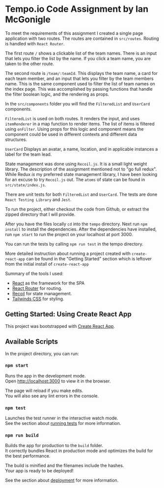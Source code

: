 # Tempo.io Code Assignment by Ian McGonigle

To meet the requirements of this assignment I created a single page application with two routes. The routes are contained in `src/routes`. Routing is handled with `React Router`.

The first route `/` shows a clickable list of the team names. There is an input that lets you filter the list by the name. If you click a team name, you are taken to the other route.

The second route is `/team/:teamId`. This displays the team name, a card for each team member, and an input that lets you filter by the team members name. This is the same component used to filter the list of team names on the index page. This was accomplished by passing functions that handle the filter boolean logic, and the rendering as props.

In the `src/components` folder you will find the `FilteredList` and `UserCard` components.

`FilteredList` is used on both routes. It renders the input, and uses `itemRenderer` in a map function to render items. The list of items is filtered using `onFilter`. Using props for this logic and component means the component could be used in different contexts and different data structures.

`UserCard` Displays an avatar, a name, location, and in applicable instances a label for the team lead.

State management was done using `Recoil.js`. It is a small light weight library. The description of the assignment mentioned not to "go full redux". While Redux _is_ my preferred state management library, I have been looking for an excuse to try `Recoil.js` out. The `atoms` of state can be found in `src/state/index.js`.

There are unit tests for both `FilteredList` and `UserCard`. The tests are done `React Testing Library` and `Jest`.

To run the project, either checkout the code from Github, or extract the zipped directory that I will provide.

After you have the files locally `cd` into the `tempo` directory. Next run `npm install` to install the dependencies. After the dependencies have installed, run `npm start` to run the project on your localhost at port 3000.

You can run the tests by calling `npm run test` in the tempo directory.

More detailed instruction about running a project created with `create-react-app` can be found in the "Getting Started" section which is leftover from the initial install of `create-react-app`

Summary of the tools I used:
- [React](https://reactjs.org/) as the framework for the SPA
- [React Router](https://reactrouter.com/) for routing.
- [Recoil](https://recoiljs.org/) for state management.
- [Tailwinds CSS](https://tailwindcss.com/) for styling.

## Getting Started: Using Create React App

This project was bootstrapped with [Create React App](https://github.com/facebook/create-react-app).

## Available Scripts

In the project directory, you can run:

### `npm start`

Runs the app in the development mode.\
Open [http://localhost:3000](http://localhost:3000) to view it in the browser.

The page will reload if you make edits.\
You will also see any lint errors in the console.

### `npm test`

Launches the test runner in the interactive watch mode.\
See the section about [running tests](https://facebook.github.io/create-react-app/docs/running-tests) for more information.

### `npm run build`

Builds the app for production to the `build` folder.\
It correctly bundles React in production mode and optimizes the build for the best performance.

The build is minified and the filenames include the hashes.\
Your app is ready to be deployed!

See the section about [deployment](https://facebook.github.io/create-react-app/docs/deployment) for more information.
